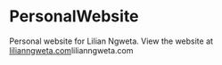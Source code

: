# PersonalWebsite
Personal website for Lilian Ngweta. View the website at <a href="https://lilianngweta.com/">lilianngweta.com</a>lilianngweta.com
